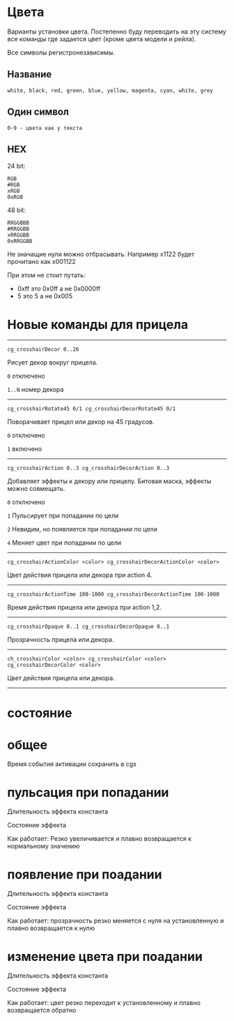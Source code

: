 # Цвета

Варианты установки цвета. Постепенно буду переводить на эту систему все команды где задается цвет (кроме цвета модели и рейла).

Все символы регистронезависимы.

## Название

    white, black, red, green, blue, yellow, magenta, cyan, white, grey

## Один символ

    0-9 - цвета как у текста

## HEX 

24 bit:

    RGB
    #RGB
    xRGB
    0xRGB

48 bit:

    RRGGBBB
    #RRGGBB
    xRRGGBB
    0xRRGGBB

Не значащие нули можно отбрасывать. Например x1122 будет прочитано как x001122

При этом не стоит путать:

- 0xff это 0x0ff а не 0x0000ff
- 5 это 5 а не 0x005


# Новые команды для прицела
---

    cg_crosshairDecor 0..26

Рисует декор вокруг прицела.

`0` отключено

`1..N` номер декора

---

    cg_crosshairRotate45 0/1 cg_crosshairDecorRotate45 0/1

Поворачивает прицел или декор на 45 градусов.

`0` отключено

`1` включено


---

    cg_crosshairAction 0..3 cg_crosshairDecorAction 0..3


Добавляет эффекты к декору или прицелу. Битовая маска, эффекты можно совмещать.

`0` отключено

`1` Пульсирует при попадании по цели

`2` Невидим, но появляется при попадании по цели

`4` Меняет цвет при попадании по цели


---

    cg_crosshairActionColor <color> cg_crosshairDecorActionColor <color>

Цвет действия прицела или декора при action 4.

---

    cg_crosshairActionTime 100-1000 cg_crosshairDecorActionTime 100-1000

Время действия прицела или декора при action 1,2.

---

    cg_crosshairOpaque 0..1 cg_crosshairDecorOpaque 0..1

Прозрачность прицела или декора.


---

    ch_crosshairColor <color> cg_crosshairColor <color> cg_crosshairDecorColor <color>

Цвет действия прицела или декора.



------------------

# состояние

# общее 

Время события активации сохранить в cgs

# пульсация при попадании

Длительность эффекта константа

Состояние эффекта

Как работает: Резко увеличивается и плавно возвращается к нормальному значению

# появление при поадании

Длительность эффекта константа

Состояние эффекта

Как работает: прозрачность резко меняется с нуля на установленную и плавно возвращается к нулю

# изменение цвета при поадании

Длительность эффекта константа

Состояние эффекта

Как работает: цвет резко переходит к установленному и плавно возвращается обратно




